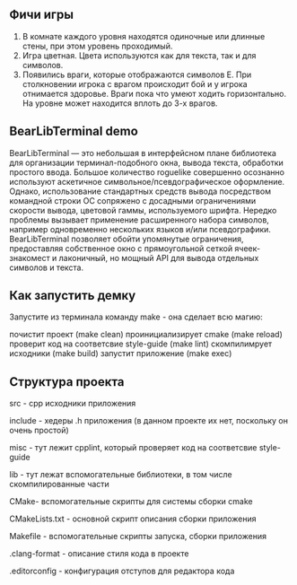 ## Фичи игры
1) В комнате каждого уровня находятся одиночные или длинные стены, при этом уровень проходимый.
2) Игра цветная. Цвета используются как для текста, так и для символов.
3) Появились враги, которые отображаются символов E. При столкновении игрока с врагом происходит бой и у игрока отнимается здоровье. Враги пока что умеют ходить горизонтально. На уровне может находится вплоть до 3-х врагов.


## BearLibTerminal demo
   BearLibTerminal — это небольшая в интерфейсном плане библиотека для организации терминал-подобного окна, вывода текста, обработки простого ввода.
   Большое количество roguelike совершенно осознанно используют аскетичное символьное/псевдографическое оформление. 
   Однако, использование стандартных средств вывода посредством командной строки ОС сопряжено с досадными ограничениями скорости вывода, цветовой гаммы, используемого шрифта. 
   Нередко проблемы вызывает применение расширенного набора символов, например одновременно нескольких языков и/или псевдографики. 
   BearLibTerminal позволяет обойти упомянутые ограничения, предоставляя собственное окно с прямоугольной сеткой ячеек-знакомест и лаконичный, но мощный API для вывода отдельных символов и текста.
   
## Как запустить демку
   Запустите из терминала команду make - она сделает всю магию:
   
   почистит проект (make clean)
   проинициализирует cmake (make reload)
   проверит код на соответсвие style-guide (make lint)
   скомпилимрует исходники (make build)
   запустит приложение (make exec)
   
## Структура проекта


src - cpp исходники приложения

include - хедеры .h приложения (в данном проекте их нет, поскольку он очень простой)

misc - тут лежит cpplint, который проверяет код на соответсвие style-guide

lib - тут лежат вспомогательные библиотеки, в том числе скомпилированные части

CMake- вспомогательные скрипты для системы сборки cmake

CMakeLists.txt - основной скрипт описания сборки приложения

Makefile - вспомогательные скрипты запуска, сборки приложения

.clang-format - описание стиля кода в проекте

.editorconfig - конфигурация отступов для редактора кода